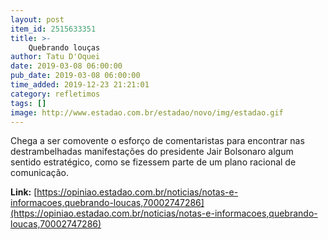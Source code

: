 ```yaml
---
layout: post
item_id: 2515633351
title: >-
    Quebrando louças
author: Tatu D'Oquei
date: 2019-03-08 06:00:00
pub_date: 2019-03-08 06:00:00
time_added: 2019-12-23 21:21:01
category: refletimos
tags: []
image: http://www.estadao.com.br/estadao/novo/img/estadao.gif
---
```


Chega a ser comovente o esforço de comentaristas para encontrar nas destrambelhadas manifestações do presidente Jair Bolsonaro algum sentido estratégico, como se fizessem parte de um plano racional de comunicação.

**Link:** [https://opiniao.estadao.com.br/noticias/notas-e-informacoes,quebrando-loucas,70002747286](https://opiniao.estadao.com.br/noticias/notas-e-informacoes,quebrando-loucas,70002747286)

